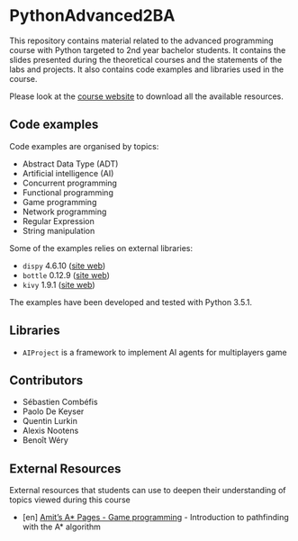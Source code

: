# PythonAdvanced2BA

This repository contains material related to the advanced programming course with Python targeted to 2nd year bachelor students. It contains the slides presented during the theoretical courses and the statements of the labs and projects. It also contains code examples and libraries used in the course.

Please look at the [course website](http://ecam-brussels.github.io/PythonAdvanced2BA/) to download all the available resources.

## Code examples

Code examples are organised by topics:

- Abstract Data Type (ADT)
- Artificial intelligence (AI)
- Concurrent programming
- Functional programming
- Game programming
- Network programming
- Regular Expression
- String manipulation

Some of the examples relies on external libraries:

- `dispy` 4.6.10 ([site web](http://dispy.sourceforge.net))
- `bottle` 0.12.9 ([site web](http://www.bottlepy.org))
- `kivy` 1.9.1 ([site web](https://kivy.org))

The examples have been developed and tested with Python 3.5.1.

## Libraries

- `AIProject` is a framework to implement AI agents for multiplayers game

## Contributors

- Sébastien Combéfis
- Paolo De Keyser
- Quentin Lurkin
- Alexis Nootens
- Benoît Wéry

## External Resources

External resources that students can use to deepen their understanding of topics viewed during this course

- [en] [Amit’s A* Pages - Game programming](http://theory.stanford.edu/~amitp/GameProgramming/AStarComparison.html) - Introduction to pathfinding with the A* algorithm
